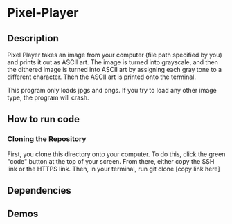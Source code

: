 # Pixel-Player

## Description 

Pixel Player takes an image from your computer (file path specified by you) and prints it out as ASCII art. The image is turned into grayscale, and then the dithered image is turned into ASCII art by assigning each gray tone to a different character. Then the ASCII art is printed onto the terminal. 

This program only loads jpgs and pngs. If you try to load any other image type, the program will crash.

## How to run code

### Cloning the Repository
First, you clone this directory onto your computer. To do this, click the green "code" button at the top of your screen. From there, either copy the SSH link or the HTTPS link. Then, in your terminal, run 
  git clone [copy link here]

## Dependencies

## Demos

